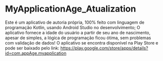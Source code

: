 # MyApplicationAge_Atualization
Este é um aplicativo de autoria própria, 100% feito com linguagem de programação Kotlin, usando Android Studio no desenvolvimento; 
O aplicativo fornece a idade do usuário a partir de seu ano de nascimento, apesar de simples, a lógica de programação ficou ótima, sem problemas com validação de dados!
O aplicativo se encontra disponível na Play Store e pode ser baixado pelo link: https://play.google.com/store/apps/details?id=com.appAge.myapplication
